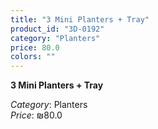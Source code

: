 ```yaml
---
title: "3 Mini Planters + Tray"
product_id: "3D-0192"
category: "Planters"
price: 80.0
colors: ""
---
```


**3 Mini Planters + Tray**

*Category*: Planters  
*Price*: ₪80.0

